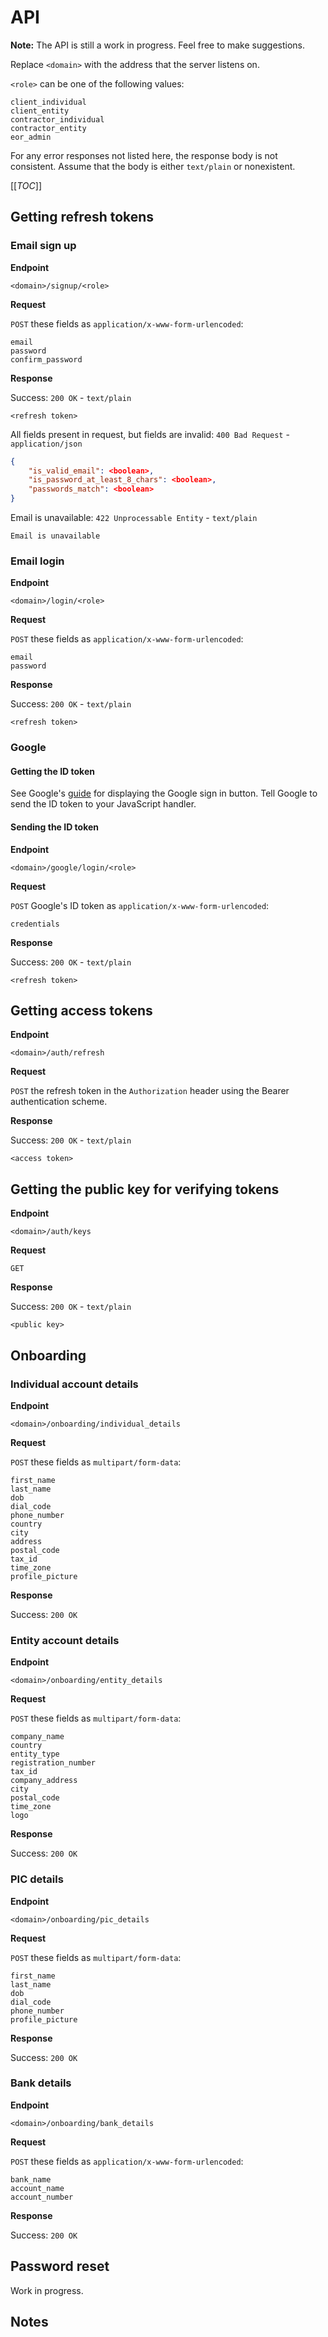 # API

**Note:** The API is still a work in progress. Feel free to make suggestions.

Replace `<domain>` with the address that the server listens on.

`<role>` can be one of the following values: 
```
client_individual
client_entity
contractor_individual
contractor_entity
eor_admin
```

For any error responses not listed here, the response body is not consistent.
Assume that the body is either `text/plain` or nonexistent.

[[_TOC_]]

## Getting refresh tokens

### Email sign up
**Endpoint**

```
<domain>/signup/<role>
```

**Request**

`POST` these fields as `application/x-www-form-urlencoded`:
```
email
password
confirm_password
```

**Response**

Success: `200 OK` - `text/plain`
```
<refresh token>
```

All fields present in request, but fields are invalid: `400 Bad Request` - `application/json`
```json
{
    "is_valid_email": <boolean>,
    "is_password_at_least_8_chars": <boolean>,
    "passwords_match": <boolean>
}
```

Email is unavailable: `422 Unprocessable Entity` - `text/plain`
```
Email is unavailable
```

### Email login
**Endpoint**

```
<domain>/login/<role>
```

**Request**

`POST` these fields as `application/x-www-form-urlencoded`:
```
email
password
```

**Response**

Success: `200 OK` - `text/plain`
```
<refresh token>
```

### Google

#### Getting the ID token
See Google's [guide](https://developers.google.com/identity/gsi/web/guides/display-button)
for displaying the Google sign in button. Tell Google to send the ID token to your JavaScript
handler.

#### Sending the ID token
**Endpoint**

```
<domain>/google/login/<role>
```

**Request**

`POST` Google's ID token as `application/x-www-form-urlencoded`:
```
credentials
```

**Response**

Success: `200 OK` - `text/plain`
```
<refresh token>
```

## Getting access tokens
**Endpoint**

```
<domain>/auth/refresh
```

**Request**

`POST` the refresh token in the `Authorization` header using the Bearer authentication scheme.

**Response**

Success: `200 OK` - `text/plain`
```
<access token>
```

## Getting the public key for verifying tokens
**Endpoint**

```
<domain>/auth/keys
```

**Request**

`GET`

**Response**

Success: `200 OK` - `text/plain`
```
<public key>
```

## Onboarding

### Individual account details
**Endpoint**

```
<domain>/onboarding/individual_details
```

**Request**

`POST` these fields as `multipart/form-data`:
```
first_name
last_name
dob
dial_code
phone_number
country
city
address
postal_code
tax_id
time_zone
profile_picture
```

**Response**

Success: `200 OK`

### Entity account details
**Endpoint**

```
<domain>/onboarding/entity_details
```

**Request**

`POST` these fields as `multipart/form-data`:
```
company_name
country
entity_type
registration_number
tax_id
company_address
city
postal_code
time_zone
logo
```

**Response**

Success: `200 OK`

### PIC details
**Endpoint**

```
<domain>/onboarding/pic_details
```

**Request**

`POST` these fields as `multipart/form-data`:
```
first_name
last_name
dob
dial_code
phone_number
profile_picture
```

**Response**

Success: `200 OK`

### Bank details
**Endpoint**

```
<domain>/onboarding/bank_details
```

**Request**

`POST` these fields as `application/x-www-form-urlencoded`:
```
bank_name
account_name
account_number
```

**Response**

Success: `200 OK`

## Password reset
Work in progress.

## Notes
